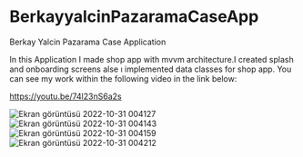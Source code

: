 # BerkayyalcinPazaramaCaseApp
Berkay Yalcin Pazarama Case Application

In this Application I made shop app with mvvm architecture.I created splash and onboarding screens alse ı implemented data classes for shop app.
You can see my work within the following video in the link below:  

https://youtu.be/74l23nS6a2s



![Ekran görüntüsü 2022-10-31 004127](https://user-images.githubusercontent.com/72910610/198902861-bc163563-62c1-425d-8a7a-4c10a80bd958.png)
![Ekran görüntüsü 2022-10-31 004143](https://user-images.githubusercontent.com/72910610/198902883-699e0c8d-be55-4b30-bfdb-59da733a13a3.png)
![Ekran görüntüsü 2022-10-31 004159](https://user-images.githubusercontent.com/72910610/198902885-10076972-494d-4509-b0d5-ad656ed45d48.png)
![Ekran görüntüsü 2022-10-31 004212](https://user-images.githubusercontent.com/72910610/198902887-acc82011-b24d-4ff8-a4c2-5e0648c522d2.png)
